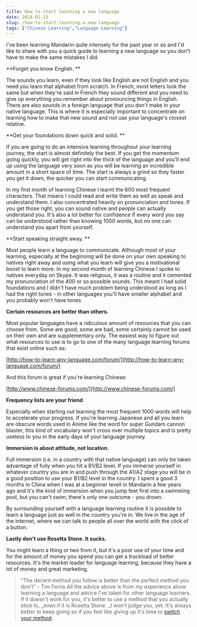 ```yaml
---
title: How to start learning a new language
date: 2014-01-13
slug: /how-to-start-learning-a-new-language
tags: ["Chinese Learning","Language Learning"]
---
```


I've been learning Mandarin quite intensely for the past year or so and I'd like to share with you a quick guide to learning a new language so you don't have to make the same mistakes I did.

**Forget you know English. **

The sounds you learn, even if they look like English are not English and you need you learn that alphabet from scratch. In French, most letters look the same but when they're said in French they sound different and you need to give up everything you remember about pronouncing things in English. There are also sounds in a foreign language that you don't make in your native language. This is where it is especially important to concentrate on learning how to make that new sound and not use your language's closest relative.

**Get your foundations down quick and solid. **

If you are going to do an intensive learning throughout your learning journey, the start is almost definitely the best. If you get the momentum going quickly, you will get right into the thick of the language and you'll end up using the language very soon as you will be learning an incredible amount in a short space of time. The start is always a grind so they faster you get it down, the quicker you can start communicating.

In my first month of learning Chinese I learnt the 600 most frequent characters. That means I could read and write them as well as speak and understand them. I also concentrated heavily on pronunciation and tones. If you get those right, you can sound native and people can actually understand you. It's also a lot better for confidence if every word you say can be understood rather than knowing 1000 words, but no one can understand you apart from yourself.

**Start speaking straight away. **

Most people learn a language to communicate. Although most of your learning, especially at the beginning will be done on your own speaking to natives right away and using what you learn will give you a motivational boost to learn more. In my second month of learning Chinese I spoke to natives everyday on Skype. It was religious, it was a routine and it cemented my pronunciation of the 400 or so possible sounds. This meant I had solid foundations and I didn't have much problem being understood as long as I had the right tones - in other languages you'll have smaller alphabet and you probably won't have tones.

**Certain resources are better than others.**

Most popular languages have a ridiculous amount of resources that you can choose from. Some are good, some are bad, some certainly cannot be used on their own and are supplementary only. The easiest way to figure out what resources to use is to go to one of the many language learning forums that exist online such as:

[http://how-to-learn-any-language.com/forum/](http://how-to-learn-any-language.com/forum/)

And this forum is great if you're learning Chinese:

[http://www.chinese-forums.com/](http://www.chinese-forums.com/)

**Frequency lists are your friend**

Especially when starting out learning the most frequent 1000 words will help to accelerate your progress. If you're learning Japanese and all you learn are obscure words used in Anime like the word for super Gundam cannon blaster, this kind of vocabulary won't cross over multiple topics and is pretty useless to you in the early days of your language journey.

**Immersion is about attitude, not location.**

Full immersion (i.e. in a country with that native language) can only be taken advantage of fully when you hit a B1/B2 level. If you immerse yourself in whatever country you are in and push through the A1/A2 stage you will be in a good position to use your B1/B2 level in the country. I spent a good 3 months in China when I was at a beginner levell in Mandarin a few years ago and it's the kind of immersion when you jump feet first into a swimming pool, but you can't swim; there's only one outcome - you drown.

By surrounding yourself with a language learning routine it is possible to learn a language just as well in the country you're in.  We live in the age of the internet, where we can talk to people all over the world with the click of a button.

**Lastly don't use Rosetta Stone. It sucks.**

You might learn a thing or two from it, but it's a poor use of your time and for the amount of money you spend you can get a truckload of better resources. It's the market leader for language learning, because they have a lot of money and great marketing.
> "The decent method you follow is better than the perfect method you don't" - Tim Ferris
All the advice above is from my experience alone learning a language and advice I've taken for other language learners. If it doesn't work for you, it's better to use a method that you actually stick to, _even if it is Rosetta Stone.  _I won't judge you, yet. It's always better to keep going so if you feel like giving up it's time to [switch your method](http://old.jefflau.net/switching-your-studying-method-to-learn-more-efficiently/).